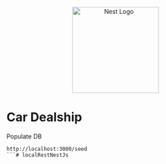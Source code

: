 <p align="center">
  <a href="http://nestjs.com/" target="blank"><img src="https://nestjs.com/img/logo-small.svg" width="200" alt="Nest Logo" /></a>
</p>


# Car Dealship

Populate DB
```
http://localhost:3000/seed
```#   l o c a l R e s t N e s t J s  
 